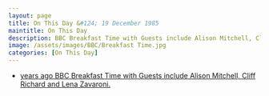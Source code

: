 ```yaml
---
layout: page
title: On This Day &#124; 19 December 1985
maintitle: On This Day
description: BBC Breakfast Time with Guests include Alison Mitchell, Cliff Richard and Lena Zavaroni.
image: /assets/images/BBC/Breakfast Time.jpg
categories: [On This Day]
---
```


* [<span id="age1"></span> years ago BBC Breakfast Time with Guests include Alison Mitchell, Cliff Richard and Lena Zavaroni.](/bbc%20one/1985/12/19/bbc-breakfast-time.html)

<!-- Script for calculating number of years ago -->
<script>
var dob = '19851219';
var year = Number(dob.substr(0, 4));
var month = Number(dob.substr(4, 2)) - 1;
var day = Number(dob.substr(6, 2));
var today = new Date();
var age1 = today.getFullYear() - year;
if (today.getMonth() < month || (today.getMonth() == month && today.getDate() < day)) {
age1--;
}
document.getElementById("age1").innerHTML=age1;
</script>

